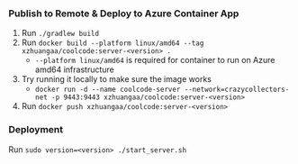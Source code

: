 ### Publish to Remote & Deploy to Azure Container App
1. Run `./gradlew build`
2. Run `docker build --platform linux/amd64 --tag xzhuangaa/coolcode:server-<version> .`
    - `--platform linux/amd64` is required for container to run on Azure amd64 infrastructure
3. Try running it locally to make sure the image works
   - `docker run -d --name coolcode-server --network=crazycollectors-net -p 9443:9443 xzhuangaa/coolcode:server-<version>`
3. Run `docker push xzhuangaa/coolcode:server-<version>`

### Deployment
Run `sudo version=<version> ./start_server.sh`